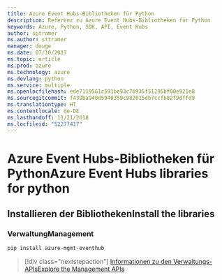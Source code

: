```yaml
---
title: Azure Event Hubs-Bibliotheken für Python
description: Referenz zu Azure Event Hubs-Bibliotheken für Python
keywords: Azure, Python, SDK, API, Event Hubs
author: sptramer
ms.author: sttramer
manager: douge
ms.date: 07/10/2017
ms.topic: article
ms.prod: azure
ms.technology: azure
ms.devlang: python
ms.service: multiple
ms.openlocfilehash: ede7119561c591be93c76935f51295bf00e921e8
ms.sourcegitcommit: f439ba940d5940359c982015db7ccfb82f9dffd9
ms.translationtype: HT
ms.contentlocale: de-DE
ms.lasthandoff: 11/21/2018
ms.locfileid: "52277417"
---
```

# <a name="azure-event-hubs-libraries-for-python"></a><span data-ttu-id="fc7c5-104">Azure Event Hubs-Bibliotheken für Python</span><span class="sxs-lookup"><span data-stu-id="fc7c5-104">Azure Event Hubs libraries for python</span></span>

## <a name="install-the-libraries"></a><span data-ttu-id="fc7c5-105">Installieren der Bibliotheken</span><span class="sxs-lookup"><span data-stu-id="fc7c5-105">Install the libraries</span></span>


### <a name="management"></a><span data-ttu-id="fc7c5-106">Verwaltung</span><span class="sxs-lookup"><span data-stu-id="fc7c5-106">Management</span></span>

```bash
pip install azure-mgmt-eventhub
```
> [!div class="nextstepaction"]
> [<span data-ttu-id="fc7c5-107">Informationen zu den Verwaltungs-APIs</span><span class="sxs-lookup"><span data-stu-id="fc7c5-107">Explore the Management APIs</span></span>](/python/api/overview/azure/eventhub/management)